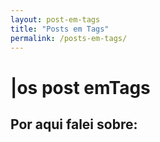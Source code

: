 ```yaml
---
layout: post-em-tags
title: "Posts em Tags"
permalink: /posts-em-tags/
---
```

<h1><span aria-hidden="true">|</span><span class="h1-menor">os post em</span>Tags</h1>
<h2 class="blog-title">Por aqui falei sobre:</h2>